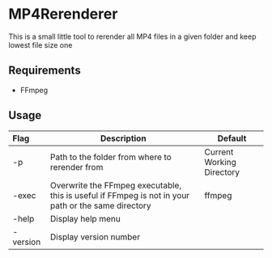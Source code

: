 # MP4Rerenderer
This is a small little tool to rerender all MP4 files in a given folder and keep lowest file size one

## Requirements
- FFmpeg

## Usage
| Flag      | Description                                                                                                                            | Default                   |
|:--------- | -------------------------------------------------------------------------------------------------------------------------------------- | ------------------------- |
| \-p       | Path to the folder from where to rerender from                                                                                         | Current Working Directory |
| \-exec    | Overwrite the FFmpeg executable, this is useful if FFmpeg is not in your path or the same directory                                    | ffmpeg                    |
| \-help    | Display help menu                                                                                                                      |                           |
| \-version | Display version number                                                                                                                 |                           |
